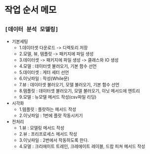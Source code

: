# 작업 순서 메모

## `[데이터 분석 모델링]`
* 기본세팅
    * 1.데이터셋 다운로드 -> 디렉토리 저장
    * 2.모델, 뷰, 템플릿 -> 패키지에 파일 생성
    * 3.데이터셋 -> 패키지에 파일 생성 -> 클래스와 IO 생성
    * 4.모델 : 데이터셋 불러오기, 기본 함수 선언
    * 5.데이터셋 : 게터 세터 선언
    * 6.이닛파일 : 작성(While문)
    * 7.뷰 : 데이터셋 불러오기, 모델 불러오기, 기본 함수 선언
    * 8.템플릿 : 데이터셋 불러오기, 모델 불러오기, 이닛 메서드에 엔트리
    * 9.모델 : 뉴모델 메서드 작성(csv파일 리딩)
* 시각화
    * 1.템플릿 : 플랏하는 메서드 작성
    * 2.이닛파일 : 1번에 플랏 작동시키기
* 전처리
    * 1.뷰 : 모델링 메서드 작성
    * 2.뷰 : 프리프로세스 메서드 작성
    * 3.이닛파일 : 2번에서 작동하도록 한다. 
    * 4.모델 : 크리에이트 트레인, 크레에이트 레이블, 드랍 피쳐 메서드 작성<br><br>
